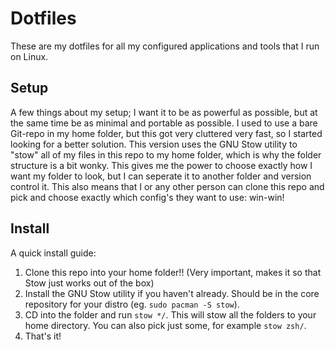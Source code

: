 # Dotfiles

These are my dotfiles for all my configured applications and tools that I run on Linux.

## Setup

A few things about my setup; I want it to be as powerful as possible, but at the same time be as minimal and portable as possible.
I used to use a bare Git-repo in my home folder, but this got very cluttered very fast, so I started looking for a better solution. This version uses the GNU Stow utility to "stow" all of my files in this repo to my home folder, which is why the folder structure is a bit wonky. This gives me the power to choose exactly how I want my folder to look, but I can seperate it to another folder and version control it. This also means that I or any other person can clone this repo and pick and choose exactly which config's they want to use: win-win!

## Install

A quick install guide:
1. Clone this repo into your home folder!! (Very important, makes it so that Stow just works out of the box)
2. Install the GNU Stow utility if you haven't already. Should be in the core repository for your distro (eg. `sudo pacman -S stow`).
3. CD into the folder and run `stow */`. This will stow all the folders to your home directory. You can also pick just some, for example `stow zsh/`.
4. That's it!

